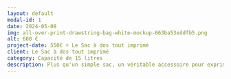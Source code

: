 ```yaml
---
layout: default
modal-id: 1
date: 2024-05-08
img: all-over-print-drawstring-bag-white-mockup-663ba53eddfb5.png
alt: 600 €
project-date: 550€ + Le Sac à dos tout imprimé
client: Le Sac à dos tout imprimé
category: Capacité de 15 litres
description: Plus qu'un simple sac, un véritable accessoire pour exprimer votre personnalité unique. Transportez votre ordinateur portable, votre livre et votre Coupe-vent avec style.
---
```

